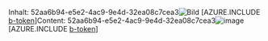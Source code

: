 <span data-ttu-id="90d84-101">Inhalt: 52aa6b94-e5e2-4ac9-9e4d-32ea08c7cea3![Bild](ce5be761-821b-42fe-971e-6df8c2591a39.png)
[AZURE.INCLUDE [b-token](5b793723-74be-4fe2-b156-4f39b1ae4e6f.md)]</span><span class="sxs-lookup"><span data-stu-id="90d84-101">Content: 52aa6b94-e5e2-4ac9-9e4d-32ea08c7cea3![image](ce5be761-821b-42fe-971e-6df8c2591a39.png)
[AZURE.INCLUDE [b-token](5b793723-74be-4fe2-b156-4f39b1ae4e6f.md)]</span></span>

